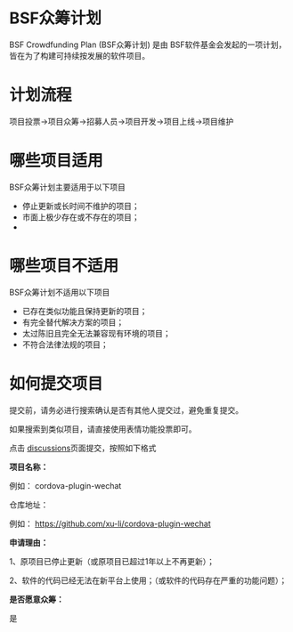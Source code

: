 # BSF众筹计划



BSF Crowdfunding Plan (BSF众筹计划) 是由 BSF软件基金会发起的一项计划，皆在为了构建可持续按发展的软件项目。



# 计划流程



项目投票->项目众筹->招募人员->项目开发->项目上线->项目维护



# 哪些项目适用

BSF众筹计划主要适用于以下项目



* 停止更新或长时间不维护的项目；
* 市面上极少存在或不存在的项目；
* 

  

# 哪些项目不适用

BSF众筹计划不适用以下项目



* 已存在类似功能且保持更新的项目；
* 有完全替代解决方案的项目；
* 太过陈旧且完全无法兼容现有环境的项目；
* 不符合法律法规的项目；





# 如何提交项目

提交前，请务必进行搜索确认是否有其他人提交过，避免重复提交。

如果搜索到类似项目，请直接使用表情功能投票即可。



点击 [discussions]()页面提交，按照如下格式



**项目名称：**

 例如： cordova-plugin-wechat

仓库地址：

 例如： https://github.com/xu-li/cordova-plugin-wechat

**申请理由：**

1、原项目已停止更新（或原项目已超过1年以上不再更新）；

2、软件的代码已经无法在新平台上使用；（或软件的代码存在严重的功能问题）；

**是否愿意众筹：**

是

